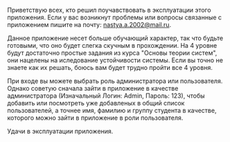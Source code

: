 Приветствую всех, кто решил поучавствовать в эксплуатации этого приложения. Если у вас возникнут проблемы или вопросы связанные с приложением пишите на почту: nastya.a.2002@mail.ru.

Данное приложение несет больше обучающий характер, так что будьте готовыми, что оно будет слегка скучным в прохождении. На 4 уровне будут достаточно простые задания из курса "Основы теории систем", они нацелены на иследование устойчивости системы. Если вы точно не знаете как их решать, боюсь вам будет трудно пройти все 4 уровня.

При входе вы можете выбрать роль администратора или пользователя. Однако советую сначала зайти в приложение в качестве администратора (Изначальный Логин: Admin, Пароль: 123), чтобы добавить или посмотреть уже добавленых в общий список пользователей, а точнее имя, фамилию и группу студента в качестве, которого можно зайти в приложение в роли пользователя.

Удачи в эксплуатации приложения.
